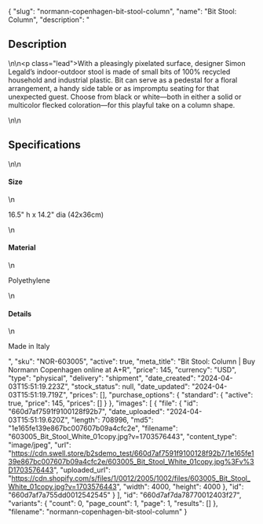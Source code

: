 {
  "slug": "normann-copenhagen-bit-stool-column",
  "name": "Bit Stool: Column",
  "description": "<h2>Description</h2>\n<!-- split -->\n<p class=\"lead\">With a pleasingly pixelated surface, designer Simon Legald’s indoor-outdoor stool is made of small bits of 100% recycled household and industrial plastic. Bit can serve as a pedestal for a floral arrangement, a handy side table or as impromptu seating for that unexpected guest. Choose from black or white—both in either a solid or multicolor flecked coloration—for this playful take on a column shape.</p>\n<!-- split -->\n<h2>Specifications</h2>\n<!-- split -->\n<h4>Size</h4>\n<p>16.5\" h x 14.2\" dia (42x36cm)</p>\n<h4>Material</h4>\n<p>Polyethylene</p>\n<h4>Details</h4>\n<p>Made in Italy</p>",
  "sku": "NOR-603005",
  "active": true,
  "meta_title": "Bit Stool: Column | Buy Normann Copenhagen online at A+R",
  "price": 145,
  "currency": "USD",
  "type": "physical",
  "delivery": "shipment",
  "date_created": "2024-04-03T15:51:19.223Z",
  "stock_status": null,
  "date_updated": "2024-04-03T15:51:19.719Z",
  "prices": [],
  "purchase_options": {
    "standard": {
      "active": true,
      "price": 145,
      "prices": []
    }
  },
  "images": [
    {
      "file": {
        "id": "660d7af7591f9100128f92b7",
        "date_uploaded": "2024-04-03T15:51:19.620Z",
        "length": 708996,
        "md5": "1e165fe139e867bc007607b09a4cfc2e",
        "filename": "603005_Bit_Stool_White_01copy.jpg?v=1703576443",
        "content_type": "image/jpeg",
        "url": "https://cdn.swell.store/b2sdemo_test/660d7af7591f9100128f92b7/1e165fe139e867bc007607b09a4cfc2e/603005_Bit_Stool_White_01copy.jpg%3Fv%3D1703576443",
        "uploaded_url": "https://cdn.shopify.com/s/files/1/0012/2005/1002/files/603005_Bit_Stool_White_01copy.jpg?v=1703576443",
        "width": 4000,
        "height": 4000
      },
      "id": "660d7af7a755dd0012542545"
    }
  ],
  "id": "660d7af7da78770012403f27",
  "variants": {
    "count": 0,
    "page_count": 1,
    "page": 1,
    "results": []
  },
  "filename": "normann-copenhagen-bit-stool-column"
}